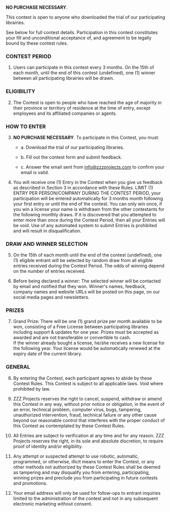 **NO PURCHASE NECESSARY**. 

This contest is open to anyone who downloaded the trial of our participating librairies.
 
See below for full contest details. Participation in this contest constitutes your fill and unconditional acceptance of, and agreement to be legally bound by these contest rules.
 
### CONTEST PERIOD 
1. Users can participate in this contest every 3 months. On the 15th of each month, until the end of this contest (undefined), one (1) winner between all participating librairies will be drawn.
 
### ELIGIBILITY 
2. The Contest is open to people who have reached the age of majority in their province or territory of residence at the time of entry, except employees and its affiliated companies or agents. 

### HOW TO ENTER 
3. **NO PURCHASE NECESSARY**.  To participate in this Contest, you must:  
 
   - a.	Download the trial of our participating libraries. 
   
   - b. Fill out the contest form and submit feedback.
   
   - c.	Answer the email sent from info@zzzprojects.com to confirm your email is valid.
   
4. You will receive one (1) Entry in the Contest when you give us feedback as described in Section 3 in accordance with these Rules. LIMIT (1) ENTRY PER PERSON/COMPANY DURING THE CONTEST PERIOD, your participation will be entered automatically for 3 months month following your first entry or until the end of the contest. You can only win once, if you win a license your name is withdrawn from the other contestants for the following monthly draws. 
 If it is discovered that you attempted to enter more than once during the Contest Period, then all your Entries will be void.  Use of any automated system to submit Entries is prohibited and will result in disqualification.  


### DRAW AND WINNER SELECTION 
5. On the 15th of each month until the end of the contest (undefined), one (1) eligible entrant will be selected by random draw from all eligible entries received during the Contest Period.  The odds of winning depend on the number of entries received.  
 
6. Before being declared a winner: The selected winner will be contacted by email and notified that they won. Winner's names, feedback, company names and website URLs will be posted on this page, on our social media pages and newsletters.
 
### PRIZES 
7. Grand Prize: There will be one (1) grand prize per month available to be won, consisting of a Free License between participating libraries including support & updates for one year. 
Prizes must be accepted as awarded and are not transferable or convertible to cash.  
If the winner already bought a license, he/she receives a new license for the following year. Your license would be automatically renewed at the expiry date of the current library. 

### GENERAL 
8. By entering the Contest, each participant agrees to abide by these Contest Rules. This Contest is subject to all applicable laws.  Void where prohibited by law. 

9. ZZZ Projects reserves the right to cancel, suspend, withdraw or amend this Contest in any way, without prior notice or obligation, in the event of an error, technical problem, computer virus, bugs, tampering, unauthorized intervention, fraud, technical failure or any other cause beyond our reasonable control that interferes with the proper conduct of this Contest as contemplated by these Contest Rules.  

10. All Entries are subject to verification at any time and for any reason. ZZZ Projects reserves the right, in its sole and absolute discretion, to require proof of identity and/or eligibility.

11. Any attempt or suspected attempt to use robotic, automatic, programmed, or otherwise, illicit means to enter the Contest, or any other methods not authorized by these Contest Rules shall be deemed as tampering and may disqualify you from entering, participating, winning prizes and preclude you from participating in future contests and promotions.

12. Your email address will only be used for follow-ups to entrant inquiries limited to the administration of the contest and not in any subsequent electronic marketing without consent. 
